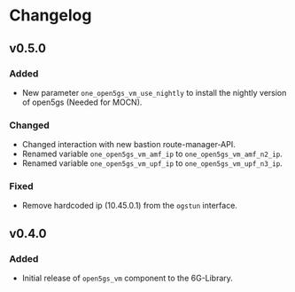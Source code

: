 # Changelog

## v0.5.0
### Added
- New parameter `one_open5gs_vm_use_nightly` to install the nightly version of open5gs (Needed for MOCN).
### Changed
- Changed interaction with new bastion route-manager-API.
- Renamed variable `one_open5gs_vm_amf_ip` to `one_open5gs_vm_amf_n2_ip`.
- Renamed variable `one_open5gs_vm_upf_ip` to `one_open5gs_vm_upf_n3_ip`.
### Fixed
 - Remove hardcoded ip (10.45.0.1) from the `ogstun` interface.


## v0.4.0
### Added
- Initial release of `open5gs_vm` component to the 6G-Library. 
